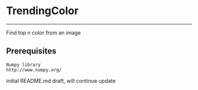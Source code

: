 # TrendingColor
---
Find top n color from an image

## Prerequisites ##
```
Numpy library
http://www.numpy.org/

```

initial README.md draft, will continue update